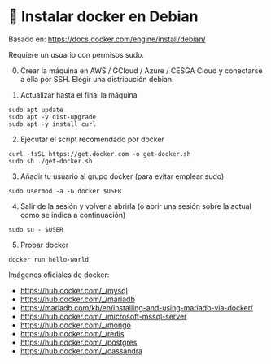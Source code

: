 # 🧾 Instalar docker en Debian

Basado en: <https://docs.docker.com/engine/install/debian/>

Requiere un usuario con permisos sudo.

0. Crear la máquina en AWS / GCloud / Azure / CESGA Cloud y conectarse a ella por SSH. Elegir una distribución debian.

1. Actualizar hasta el final la máquina

~~~~
sudo apt update
sudo apt -y dist-upgrade
sudo apt -y install curl
~~~~

2. Ejecutar el script recomendado por docker

~~~~
curl -fsSL https://get.docker.com -o get-docker.sh
sudo sh ./get-docker.sh
~~~~

3. Añadir tu usuario al grupo docker (para evitar emplear sudo)

~~~~
sudo usermod -a -G docker $USER
~~~~

4. Salir de la sesión y volver a abrirla (o abrir una sesión sobre la actual como se indica a continuación)

~~~~
sudo su - $USER
~~~~

5. Probar docker
~~~~
docker run hello-world
~~~~

Imágenes oficiales de docker:

- <https://hub.docker.com/_/mysql>
- <https://hub.docker.com/_/mariadb>
- <https://mariadb.com/kb/en/installing-and-using-mariadb-via-docker/>
- <https://hub.docker.com/_/microsoft-mssql-server>
- <https://hub.docker.com/_/mongo>
- <https://hub.docker.com/_/redis>
- <https://hub.docker.com/_/postgres>
- <https://hub.docker.com/_/cassandra>
